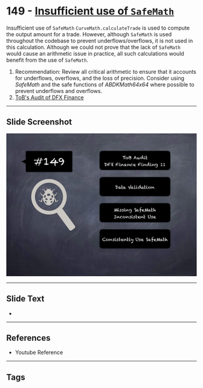 
# 149 - [Insufficient use of `SafeMath`](./Insufficient%20use%20of%20`SafeMath`.md)

Insufficient use of `SafeMath` `CurveMath.calculateTrade` is used to compute the output amount for a trade. However, although `SafeMath` is used throughout the codebase to prevent underflows/overflows, it is not used in this calculation. Although we could not prove that the lack of `SafeMath` would cause an arithmetic issue in practice, all such calculations would benefit from the use of `SafeMath`.


1. Recommendation: Review all critical arithmetic to ensure that it accounts for underflows, overflows, and the loss of precision. Consider using _SafeMath_ and the safe functions of _ABDKMath64x64_ where possible to prevent underflows and overflows.
2. [ToB's Audit of DFX Finance](https://github.com/dfx-finance/protocol/blob/main/audits/2021-05-03-Trail_of_Bits.pdf)


___
## Slide Screenshot
![149.png](../../images/8.%20Audit%20Findings%20201/149.png)
___
## Slide Text
- 
___
## References
- Youtube Reference
___
## Tags
